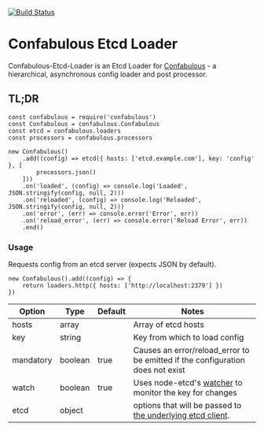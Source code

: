 [![Build Status](https://travis-ci.org/guidesmiths/confabulous-etcd-loader.png)](https://travis-ci.org/guidesmiths/confabulous-etcd-loader)
# Confabulous Etcd Loader
Confabulous-Etcd-Loader is an Etcd Loader for [Confabulous](https://github.com/guidesmiths/confabulous) - a hierarchical, asynchronous config loader and post processor.

## TL;DR
```
const confabulous = require('confabulous')
const Confabulous = confabulous.Confabulous
const etcd = confabulous.loaders
const processors = confabulous.processors

new Confabulous()
    .add((config) => etcd({ hosts: ['etcd.example.com'], key: 'config' }, [
        processors.json()
    ]))
    .on('loaded', (config) => console.log('Loaded', JSON.stringify(config, null, 2)))
    .on('reloaded', (config) => console.log('Reloaded', JSON.stringify(config, null, 2)))
    .on('error', (err) => console.error('Error', err))
    .on('reload_error', (err) => console.error('Reload Error', err))
    .end()
```

### Usage
Requests config from an etcd server (expects JSON by default).
```
new Confabulous().add((config) => {
    return loaders.http({ hosts: ['http://localhost:2379'] })
})
```
|  Option  |  Type  |  Default  |  Notes  |
|----------|--------|-----------|---------|
| hosts     | array    |        | Array of etcd hosts |
| key       | string   |        | Key from which to load config |
| mandatory | boolean  | true   | Causes an error/reload_error to be emitted if the configuration does not exist |
| watch     | boolean  | true   | Uses node-etcd's [watcher](https://github.com/stianeikeland/node-etcd#watcherkey-index-options) to monitor the key for changes |
| etcd      | object   |        | options that will be passed to [the underlying etcd client](https://github.com/stianeikeland/node-etcd#constructor-options).



